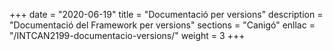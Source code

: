 +++
date        = "2020-06-19"
title       = "Documentació per versions"
description = "Documentació del Framework per versions"
sections    = "Canigó"
enllac		= "/INTCAN2199-documentacio-versions/"
weight		= 3
+++
